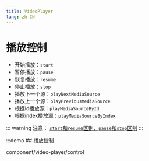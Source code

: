 ```yaml
---
title: VideoPlayer
lang: zh-CN
---
```


# 播放控制

* 开始播放：`start`
* 暂停播放：`pause`
* 恢复播放：`resume`
* 停止播放：`stop`
* 播放下一个源：`playNextMediaSource`
* 播放上一个源：`playPreviousMediaSource`
* 根据id播放源：`playMediaSourceById`
* 根据index播放源：`playMediaSourceByIndex`

::: warning 注意：
[`start`和`resume`区别、`pause`和`stop`区别](/zh-CN/component/player/page-player#一、播放常用方法简介)
:::

:::demo ## 播放控制

component/video-player/control
